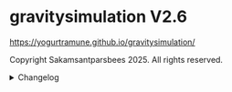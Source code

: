 # gravitysimulation V2.6
https://yogurtramune.github.io/gravitysimulation/

Copyright Sakamsantparsbees 2025. All rights reserved.

<details>
  <summary>Changelog</summary>
  <p>

<!-- 
    V2.0.1:
    - Fixed gravitational issues
    
    V2.0.2:
    - Changed accerlation calculations
    
    V2.0.3:
    - Fixed viewport size problem on portable devices
    - Fixed end simulation button
    
    V2.0.4:
    - Fixed settings svg icon on webkit
    - Added margin between buttons in popups (eg. settings)
    
    V2.0.5:
    - Added inital velocity settings
    - New faviicon
     -->
    V2.1:
    - Generate particles with desired position and ID idea(structure) added
    - Canceled selection features
    - Simulation pause when tab is inactive
    - Fixed distance ratio problems

    V2.2:
    - Generate on click/touch feature with desired position and ID system implemented
    - Added new zoom and drag system
    - Random generation follows with zoom and drag
    - Fixed zero mass acceraltion bug

    V2.3:
    - Fixed UI system (Unable callout popup when hold touch on touch devices and more responsive)

    V2.3.1:
    - Fixed untabbable bug on touch devices

    V2.3.2
    - Dragging function in touching devices implemented

    V2.4
    - Added template system
    - Reworked Particle system
    - Added wheel zoom and pinch zoom
    - Fixed pause button shifted lower in webkit
    - Fixed on generate bug when zoomed
    - Fixed gravitational attraction miscalculated formula

    V2.5
    - Replaced the zoom function with a more appropriate calculation method.
    - Fixed null particle name not appearing in when exporting
    - Removed reset velocity

    V2.6
    - added user-scalable=no in viewport meta tag
  </p>
</details>

